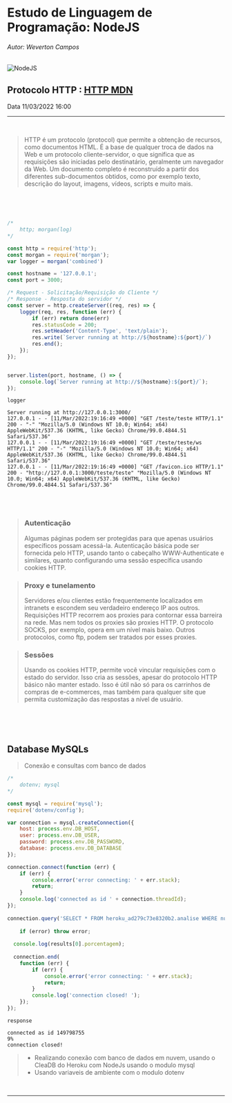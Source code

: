 # Estudo de Linguagem de Programação: NodeJS 
###### Autor: Weverton Campos

![NodeJS](https://img.icons8.com/color/120/000000/nodejs.png)


## Protocolo HTTP : [HTTP MDN ](https://developer.mozilla.org/pt-BR/docs/Web/HTTP/Overview)


Data 11/03/2022 16:00
***

<br>

> HTTP é um protocolo (protocol) que permite a obtenção de recursos, como documentos HTML. É a base de qualquer troca de dados na Web e um protocolo cliente-servidor, o que significa que as requisições são iniciadas pelo destinatário, geralmente um navegador da Web. Um documento completo é reconstruído a partir dos diferentes sub-documentos obtidos, como por exemplo texto, descrição do layout, imagens, vídeos, scripts e muito mais.


<br>
<br>

~~~javascript

/* 
    http; morgan(log)
*/

const http = require('http');
const morgan = require('morgan');
var logger = morgan('combined')

const hostname = '127.0.0.1';
const port = 3000;

/* Request - Solicitação/Requisição do Cliente */
/* Response - Resposta do servidor */
const server = http.createServer((req, res) => {
    logger(req, res, function (err) {
        if (err) return done(err)
        res.statusCode = 200;
        res.setHeader('Content-Type', 'text/plain');
        res.write(`Server running at http://${hostname}:${port}/`)
        res.end();
    });
});


server.listen(port, hostname, () => {
    console.log(`Server running at http://${hostname}:${port}/`);
});

~~~


~~~
logger

Server running at http://127.0.0.1:3000/
127.0.0.1 - - [11/Mar/2022:19:16:49 +0000] "GET /teste/teste HTTP/1.1" 200 - "-" "Mozilla/5.0 (Windows NT 10.0; Win64; x64) AppleWebKit/537.36 (KHTML, like Gecko) Chrome/99.0.4844.51 Safari/537.36"
127.0.0.1 - - [11/Mar/2022:19:16:49 +0000] "GET /teste/teste/ws HTTP/1.1" 200 - "-" "Mozilla/5.0 (Windows NT 10.0; Win64; x64) AppleWebKit/537.36 (KHTML, like Gecko) Chrome/99.0.4844.51 Safari/537.36"
127.0.0.1 - - [11/Mar/2022:19:16:49 +0000] "GET /favicon.ico HTTP/1.1" 200 - "http://127.0.0.1:3000/teste/teste" "Mozilla/5.0 (Windows NT 10.0; Win64; x64) AppleWebKit/537.36 (KHTML, like Gecko) Chrome/99.0.4844.51 Safari/537.36"
~~~


<br>
<br>

>### Autenticação
>Algumas páginas podem ser protegidas para que apenas usuários específicos possam acessá-la. Autenticação básica pode ser fornecida pelo HTTP, usando tanto o cabeçalho WWW-Authenticate e similares, quanto configurando uma sessão específica usando cookies HTTP.

>### Proxy e tunelamento
>Servidores e/ou clientes estão frequentemente localizados em intranets e escondem seu verdadeiro endereço IP aos outros. Requisições HTTP recorrem aos proxies para contornar essa barreira na rede. Mas nem todos os proxies são proxies HTTP. O protocolo SOCKS, por exemplo, opera em um nível mais baixo. Outros protocolos, como ftp, podem ser tratados por esses proxies.

>### Sessões
>Usando os cookies HTTP, permite você vincular requisições com o estado do servidor. Isso cria as sessões, apesar do protocolo HTTP básico não manter estado. Isso é útil não só para os carrinhos de compras de e-commerces, mas também para qualquer site que permita customização das respostas a nível de usuário.


<br>
<br>
<br>

## Database MySQLs

>Conexão e consultas com banco de dados

~~~javascript
/* 
    dotenv; mysql
*/

const mysql = require('mysql');
require('dotenv/config');

var connection = mysql.createConnection({
    host: process.env.DB_HOST,
    user: process.env.DB_USER,
    password: process.env.DB_PASSWORD,
    database: process.env.DB_DATABASE
});

connection.connect(function (err) {
    if (err) {
        console.error('error connecting: ' + err.stack);
        return;
    }
    console.log('connected as id ' + connection.threadId);
});
 
connection.query('SELECT * FROM heroku_ad279c73e8320b2.analise WHERE numero = 01', function (error, results, fields) {
    
    if (error) throw error;
  
  console.log(results[0].porcentagem);
  
  connection.end(
    function (err) {
        if (err) {
            console.error('error connecting: ' + err.stack);
            return;
        }
        console.log('connection closed! ');
    });
});

~~~

~~~
response

connected as id 149798755
9%
connection closed! 
~~~

>*   Realizando conexão com banco de dados em nuvem, usando o CleaDB do Heroku com NodeJs usando o modulo mysql
>*   Usando variaveis de ambiente com o modulo dotenv

<br><hr><br>